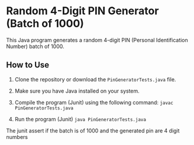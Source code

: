 # Random 4-Digit PIN Generator (Batch of 1000)

This Java program generates a random 4-digit PIN (Personal Identification Number) batch of 1000.

## How to Use

1. Clone the repository or download the `PinGeneratorTests.java` file.
2. Make sure you have Java installed on your system.
3. Compile the program (Junit) using the following command:
`javac PinGeneratorTests.java`

4. Run the program (Junit)
`java PinGeneratorTests.java`

The junit assert if the batch is of 1000 and the generated pin are 4 digit numbers


